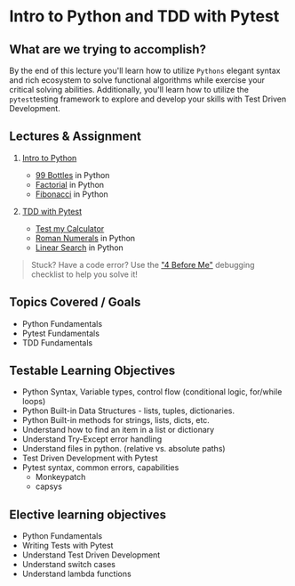 # Intro to Python and TDD with Pytest

## What are we trying to accomplish?

By the end of this lecture you'll learn how to utilize `Pythons` elegant syntax and rich ecosystem to solve functional algorithms while exercise your critical solving abilities. Additionally, you'll learn how to utilize the `pytest`testing framework to explore and develop your skills with Test Driven Development.

## Lectures & Assignment

1. [Intro to Python](./1-intro-to-python.md)

    - [99 Bottles](https://github.com/Code-Platoon-Assignments/algo-99-bottles-py.git) in Python
    - [Factorial](https://github.com/Code-Platoon-Assignments/algo-factorial-py.git) in Python
    - [Fibonacci](https://github.com/Code-Platoon-Assignments/algo-fibonacci-py.git) in Python

2. [TDD with Pytest](./2-tdd-with-pytest.md)

    - [Test my Calculator](https://github.com/Code-Platoon-Assignments/intro-to-pytest.git)
    - [Roman Numerals](https://github.com/Code-Platoon-Assignments/algo-roman-numeral-py.git) in Python
    - [Linear Search](https://github.com/Code-Platoon-Assignments/algo-linear-search-py.git) in Python

> Stuck? Have a code error? Use the ["4 Before Me"](https://docs.google.com/document/d/1nseOs5oabYBKNHfwJZNAR7GlU0zkZxNagsw63AD7XV0/edit) debugging checklist to help you solve it!

## Topics Covered / Goals

- Python Fundamentals
- Pytest Fundamentals
- TDD Fundamentals

## Testable Learning Objectives

- Python Syntax, Variable types, control flow (conditional logic, for/while loops)
- Python Built-in Data Structures - lists, tuples, dictionaries.
- Python Built-in methods for strings, lists, dicts, etc.
- Understand how to find an item in a list or dictionary
- Understand Try-Except error handling
- Understand files in python. (relative vs. absolute paths)
- Test Driven Development with Pytest
- Pytest syntax, common errors, capabilities
  - Monkeypatch
  - capsys

## Elective learning objectives

- Python Fundamentals
- Writing Tests with Pytest
- Understand Test Driven Development
- Understand switch cases
- Understand lambda functions
